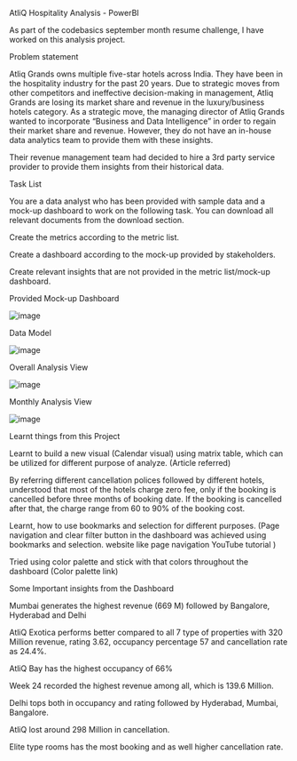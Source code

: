 AtliQ Hospitality Analysis - PowerBI

As part of the codebasics september month resume challenge, I have worked on this analysis project.


Problem statement

Atliq Grands owns multiple five-star hotels across India. They have been in the hospitality industry for the past 20 years. Due to strategic moves from other competitors and ineffective decision-making in management, Atliq Grands are losing its market share and revenue in the luxury/business hotels category. As a strategic move, the managing director of Atliq Grands wanted to incorporate “Business and Data Intelligence” in order to regain their market share and revenue. However, they do not have an in-house data analytics team to provide them with these insights.

Their revenue management team had decided to hire a 3rd party service provider to provide them insights from their historical data.

Task List


You are a data analyst who has been provided with sample data and a mock-up dashboard to work on the following task. You can download all relevant documents from the download section.

Create the metrics according to the metric list.

Create a dashboard according to the mock-up provided by stakeholders.

Create relevant insights that are not provided in the metric list/mock-up dashboard.

Provided Mock-up Dashboard


![image](https://github.com/PayalGarg1201/Revenue-Insights/assets/133757186/67881505-cd60-4d4d-a030-42f562774e86)


Data Model


![image](https://github.com/PayalGarg1201/Revenue-Insights/assets/133757186/5f367479-e6ad-4031-bbd1-c9e2de8ce29a)


Overall Analysis View


![image](https://github.com/PayalGarg1201/Revenue-Insights/assets/133757186/9e61c6ea-695e-49b5-acb1-38156a89ac1a)

Monthly Analysis View



![image](https://github.com/PayalGarg1201/Revenue-Insights/assets/133757186/f5a98377-d6f1-4954-bca6-6c9a127f165d)


Learnt things from this Project


Learnt to build a new visual (Calendar visual) using matrix table, which can be utilized for different purpose of analyze. (Article referred)


By referring different cancellation polices followed by different hotels, understood that most of the hotels charge zero fee, only if the booking is cancelled before three months of booking date. If the booking is cancelled after that, the charge range from 60 to 90% of the booking cost.


Learnt, how to use bookmarks and selection for different purposes. (Page navigation and clear filter button in the dashboard was achieved using bookmarks and selection. website like page navigation YouTube tutorial )

Tried using color palette and stick with that colors throughout the dashboard (Color palette link)

Some Important insights from the Dashboard

Mumbai generates the highest revenue (669 M) followed by Bangalore, Hyderabad and Delhi

AtliQ Exotica performs better compared to all 7 type of properties with 320 Million revenue, rating 3.62, occupancy percentage 57 and cancellation rate as 24.4%.

AtliQ Bay has the highest occupancy of 66%

Week 24 recorded the highest revenue among all, which is 139.6 Million.

Delhi tops both in occupancy and rating followed by Hyderabad, Mumbai, Bangalore.

AtliQ lost around 298 Million in cancellation.

Elite type rooms has the most booking and as well higher cancellation rate.
